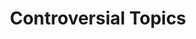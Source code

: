 ---
title: "Controversial Topics"
title-lower: "controversial topics"
title-upper: "CONTROVERSIAL TOPICS"
post-count: 2
---